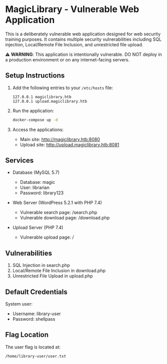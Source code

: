 # MagicLibrary - Vulnerable Web Application

This is a deliberately vulnerable web application designed for web security training purposes. It contains multiple security vulnerabilities including SQL injection, Local/Remote File Inclusion, and unrestricted file upload.

⚠️ **WARNING**: This application is intentionally vulnerable. DO NOT deploy in a production environment or on any internet-facing servers.

## Setup Instructions

1. Add the following entries to your `/etc/hosts` file:
   ```
   127.0.0.1 magiclibrary.htb
   127.0.0.1 upload.magiclibrary.htb
   ```

2. Run the application:
   ```bash
   docker-compose up -d
   ```

3. Access the applications:
   - Main site: http://magiclibrary.htb:8080
   - Upload site: http://upload.magiclibrary.htb:8081

## Services

- Database (MySQL 5.7)
  - Database: magic
  - User: librarian
  - Password: library123

- Web Server (WordPress 5.2.1 with PHP 7.4)
  - Vulnerable search page: /search.php
  - Vulnerable download page: /download.php

- Upload Server (PHP 7.4)
  - Vulnerable upload page: /

## Vulnerabilities

1. SQL Injection in search.php
2. Local/Remote File Inclusion in download.php
3. Unrestricted File Upload in upload.php

## Default Credentials

System user:
- Username: library-user
- Password: shellpass

## Flag Location

The user flag is located at:
```
/home/library-user/user.txt
```

